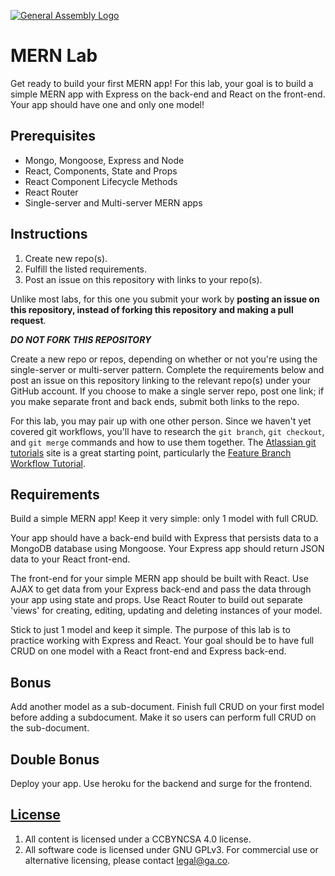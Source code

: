 [![General Assembly Logo](https://camo.githubusercontent.com/1a91b05b8f4d44b5bbfb83abac2b0996d8e26c92/687474703a2f2f692e696d6775722e636f6d2f6b6538555354712e706e67)](https://generalassemb.ly/education/web-development-immersive)

# MERN Lab

Get ready to build your first MERN app! For this lab, your goal is to build a
simple MERN app with Express on the back-end and React on the front-end. Your
app should have one and only one model!

## Prerequisites

- Mongo, Mongoose, Express and Node
- React, Components, State and Props
- React Component Lifecycle Methods
- React Router
- Single-server and Multi-server MERN apps

## Instructions

1.  Create new repo(s).
1.  Fulfill the listed requirements.
1.  Post an issue on this repository with links to your repo(s).

Unlike most labs, for this one you submit your work by **posting an issue on
this repository, instead of forking this repository and making a pull request**.

**_DO NOT FORK THIS REPOSITORY_**

Create a new repo or repos, depending on whether or not you're using the
single-server or multi-server pattern. Complete the requirements below and post
an issue on this repository linking to the relevant repo(s) under your GitHub
account. If you choose to make a single server repo, post one link; if you make
separate front and back ends, submit both links to the repo.

For this lab, you may pair up with one other person. Since we haven't yet
covered git workflows, you'll have to research the `git branch`, `git checkout`,
and `git merge` commands and how to use them together. The
[Atlassian git tutorials](https://www.atlassian.com/git/tutorials) site is a
great starting point, particularly the
[Feature Branch Workflow Tutorial](https://www.atlassian.com/git/tutorials/comparing-workflows/feature-branch-workflow).

## Requirements

Build a simple MERN app! Keep it very simple: only 1 model with full CRUD.

Your app should have a back-end build with Express that persists data to a
MongoDB database using Mongoose. Your Express app should return JSON data to
your React front-end.

The front-end for your simple MERN app should be built with React. Use AJAX to
get data from your Express back-end and pass the data through your app using
state and props. Use React Router to build out separate 'views' for creating,
editing, updating and deleting instances of your model.

Stick to just 1 model and keep it simple. The purpose of this lab is to practice
working with Express and React. Your goal should be to have full CRUD on one
model with a React front-end and Express back-end.

## Bonus

Add another model as a sub-document. Finish full CRUD on your first model before
adding a subdocument. Make it so users can perform full CRUD on the
sub-document.

## Double Bonus

Deploy your app. Use heroku for the backend and surge for the frontend.

## [License](LICENSE)

1.  All content is licensed under a CC­BY­NC­SA 4.0 license.
1.  All software code is licensed under GNU GPLv3. For commercial use or
    alternative licensing, please contact legal@ga.co.
